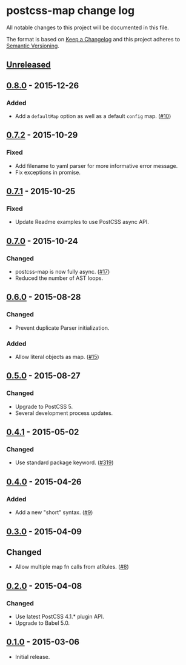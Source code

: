 # postcss-map change log

All notable changes to this project will be documented in this file.

The format is based on [Keep a Changelog](http://keepachangelog.com/)
and this project adheres to [Semantic Versioning](http://semver.org/).


## [Unreleased]

## [0.8.0] - 2015-12-26
### Added
  * Add a `defaultMap` option as well as a default `config` map.
    ([#10](https://github.com/pascalduez/postcss-map/issues/10))

## [0.7.2] - 2015-10-29
### Fixed
  * Add filename to yaml parser for more informative error message.
  * Fix exceptions in promise.

## [0.7.1] - 2015-10-25
### Fixed
  * Update Readme examples to use PostCSS async API.

## [0.7.0] - 2015-10-24
### Changed
  * postcss-map is now fully async.
    ([#17](https://github.com/pascalduez/postcss-map/pull/17))
  * Reduced the number of AST loops.

## [0.6.0] - 2015-08-28
### Changed
  * Prevent duplicate Parser initialization.

### Added
  * Allow literal objects as map.
    ([#15](https://github.com/pascalduez/postcss-map/issues/15))

## [0.5.0] - 2015-08-27
### Changed
  * Upgrade to PostCSS 5.
  * Several development process updates.

## [0.4.1] - 2015-05-02
### Changed
  * Use standard package keyword.
    ([#319](https://github.com/postcss/postcss/issues/319))

## [0.4.0] - 2015-04-26
### Added
  * Add a new "short" syntax.
    ([#9](https://github.com/pascalduez/postcss-map/issues/9))

## [0.3.0] - 2015-04-09
## Changed
  * Allow multiple map fn calls from atRules.
    ([#8](https://github.com/pascalduez/postcss-map/issues/8))

## [0.2.0] - 2015-04-08
### Changed
  * Use latest PostCSS 4.1.* plugin API.
  * Upgrade to Babel 5.0.

## [0.1.0] - 2015-03-06
  * Initial release.


[Unreleased]: https://github.com/pascalduez/postcss-map/compare/0.8.0...HEAD
[0.8.0]: https://github.com/pascalduez/postcss-map/compare/0.7.2...0.8.0
[0.7.2]: https://github.com/pascalduez/postcss-map/compare/0.7.1...0.7.2
[0.7.1]: https://github.com/pascalduez/postcss-map/compare/0.7.0...0.7.1
[0.7.0]: https://github.com/pascalduez/postcss-map/compare/0.6.0...0.7.0
[0.6.0]: https://github.com/pascalduez/postcss-map/compare/0.5.0...0.6.0
[0.5.0]: https://github.com/pascalduez/postcss-map/compare/0.4.1...0.5.0
[0.4.1]: https://github.com/pascalduez/postcss-map/compare/0.4.0...0.4.1
[0.4.0]: https://github.com/pascalduez/postcss-map/compare/0.3.0...0.4.0
[0.3.0]: https://github.com/pascalduez/postcss-map/compare/0.2.0...0.3.0
[0.2.0]: https://github.com/pascalduez/postcss-map/compare/0.1.0...0.2.0
[0.1.0]: https://github.com/pascalduez/postcss-map/tags/0.1.0
